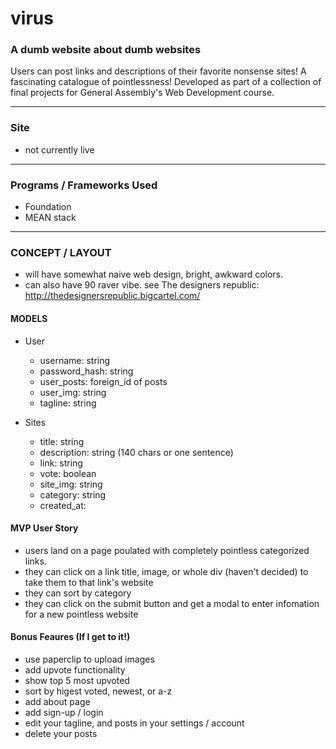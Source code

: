 # virus
### A dumb website about dumb websites
Users can post links and descriptions of their favorite nonsense sites! A fascinating catalogue of pointlessness! Developed as part of a collection of final projects for General Assembly's Web Development course.

-------
### Site
 - not currently live

-----
### Programs / Frameworks Used
 - Foundation
 - MEAN stack

-----
### CONCEPT / LAYOUT
 - will have somewhat naive web design, bright, awkward colors.
 - can also have 90 raver vibe. see The designers republic:  http://thedesignersrepublic.bigcartel.com/
 
#### MODELS
 - User
 	- username: string
 	- password_hash: string
 	- user_posts: foreign_id of posts
 	- user_img: string
 	- tagline: string
 
 - Sites
 	- title: string
 	- description: string (140 chars or one sentence)
 	- link: string
 	- vote: boolean
 	- site_img: string
	- category: string
 	- created_at: 

#### MVP User Story
 - users land on a page poulated with completely pointless categorized links.
 - they can click on a link title, image, or whole div (haven't decided) to take them to that link's website
 - they can sort by category
 - they can click on the submit button and get a modal to enter infomation for a new pointless website

#### Bonus Feaures (If I get to it!)
 - use paperclip to upload images
 - add upvote functionality
 - show top 5 most upvoted
 - sort by higest voted, newest, or a-z
 - add about page
 - add sign-up / login
 - edit your tagline, and posts in your settings / account
 - delete your posts
